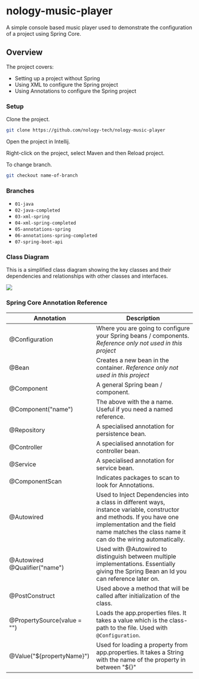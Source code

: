 # nology-music-player
A simple console based music player used to demonstrate the configuration of a project using Spring Core.

## Overview

The project covers:
- Setting up a project without Spring
- Using XML to configure the Spring project
- Using Annotations to configure the Spring project

### Setup

Clone the project.

```bash
git clone https://github.com/nology-tech/nology-music-player
```

Open the project in Intellij.

Right-click on the project, select Maven and then Reload project.

To change branch.

```bash
git checkout name-of-branch
```

### Branches

- `01-java`
- `02-java-completed`
- `03-xml-spring`
- `04-xml-spring-completed`
- `05-annotations-spring`
- `06-annotations-spring-completed`
- `07-spring-boot-api`

### Class Diagram

This is a simplified class diagram showing the key classes and their dependencies and relationships with other classes and interfaces.

![](./notes/class-diagram.png)

### Spring Core Annotation Reference

| Annotation                    | Description                                                                                                                                                                                                          |
|-------------------------------|----------------------------------------------------------------------------------------------------------------------------------------------------------------------------------------------------------------------|
| @Configuration                | Where you are going to configure your Spring beans / components. *Reference only not used in this project*                                                                                                           |
| @Bean                         | Creates a new bean in the container. *Reference only not used in this project*                                                                                                                                       |
| @Component                    | A general Spring bean / component.                                                                                                                                                                                   |
| @Component("name")            | The above with the a name. Useful if you need a named reference.                                                                                                                                                     |
| @Repository                   | A specialised annotation for persistence bean.                                                                                                                                                                       | 
| @Controller                   | A specialised annotation for controller bean.                                                                                                                                                                        |
| @Service                      | A specialised annotation for service bean.                                                                                                                                                                           |                                                                                                                                             |
| @ComponentScan                | Indicates packages to scan to look for Annotations.                                                                                                                                                                  |
| @Autowired                    | Used to Inject Dependencies into a class in different ways, instance variable, constructor and methods. If you have one implementation and the field name matches the class name it can do the wiring automatically. |
| @Autowired @Qualifier("name") | Used with @Autowired to distinguish between multiple implementations. Essentially giving the Spring Bean an Id you can reference later on.                                                                           |
| @PostConstruct                | Used above a method that will be called after initialization of the class.                                                                                                                                           |
| @PropertySource(value = "")   | Loads the app.properties files. It takes a value which is the class-path to the file. Used with `@Configuration`.                                                                                                    |
| @Value("${propertyName}")     | Used for loading a property from app.properties. It takes a String with the name of the property in between "${}"                                                                                                    |




